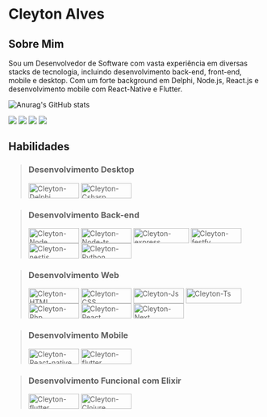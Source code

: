 # Cleyton Alves

## Sobre Mim
Sou um Desenvolvedor de Software com vasta experiência em diversas stacks de tecnologia, incluindo desenvolvimento back-end, front-end, mobile e desktop. Com um forte background em Delphi, Node.js, React.js e desenvolvimento mobile com React-Native e Flutter.

![Anurag's GitHub stats](https://github-readme-stats.vercel.app/api?username=anuraghazra&show_icons=true)

<div> 
  <a href="mailto:cleyton1986@gmail.com"><img src="https://img.shields.io/badge/Gmail-D14836?style=for-the-badge&logo=gmail&logoColor=white" target="_blank"></a>
  <a href="https://www.linkedin.com/in/cleytonalves" target="_blank"><img src="https://img.shields.io/badge/-LinkedIn-%230077B5?style=for-the-badge&logo=linkedin&logoColor=white" target="_blank"></a> 
  <a href="https://discord.com/channels/_cleytonalves" target="_blank"><img src="https://img.shields.io/badge/Discord-7289DA?style=for-the-badge&logo=discord&logoColor=white" target="_blank"></a> 
  <a href="https://twitter.com/DeveloperAlves" target="_blank"><img src="https://img.shields.io/badge/X-000000?style=for-the-badge&logo=x&logoColor=white" target="_blank"></a> 
 </div>

## Habilidades

> ### Desenvolvimento Desktop
> <div style="display: inline_block">
>   <img align="center" alt="Cleyton-Delphi" height="30" width="100" src="https://img.shields.io/badge/Delphi-B22222?style=for-the-badge&logo=delphi&logoColor=white">
>   <img align="center" alt="Cleyton-Csharp" height="30" width="100" src="https://img.shields.io/badge/C%23-239120?style=for-the-badge&logo=csharp&logoColor=white">
> </div>

> ### Desenvolvimento Back-end
> 
> <div style="display: inline_block">
>   <img align="center" alt="Cleyton-Node" height="30" width="100" src="https://img.shields.io/badge/Node%20js-339933?style=for-the-badge&logo=nodedotjs&logoColor=white">
>   <img align="center" alt="Cleyton-Node-ts" height="30" width="100" src="https://img.shields.io/badge/ts--node-3178C6?style=for-the-badge&logo=ts-node&logoColor=white">
>   <img align="center" alt="Cleyton-express" height="30" width="110" src="https://img.shields.io/badge/Express%20js-000000?style=for-the-badge&logo=express&logoColor=white">
>   <img align="center" alt="Cleyton-festfy" height="30" width="100" src="https://img.shields.io/badge/fastify-202020?style=for-the-badge&logo=fastify&logoColor=white"> 
>   <img align="center" alt="Cleyton-nestjs" height="30" width="100" src="https://img.shields.io/badge/nestjs-E0234E?style=for-the-badge&logo=nestjs&logoColor=white"> 
>   <img align="center" alt="Cleyton-Python" height="30" width="100" src="https://img.shields.io/badge/Python-FFD43B?style=for-the-badge&logo=python&logoColor=blue">
> </div>

> ### Desenvolvimento Web
> <div style="display: inline_block">
>   <img align="center" alt="Cleyton-HTML" height="30" width="100" src="https://img.shields.io/badge/HTML5-E34F26?style=for-the-badge&logo=html5&logoColor=white">
>   <img align="center" alt="Cleyton-CSS" height="30" width="100" src="https://img.shields.io/badge/CSS3-1572B6?style=for-the-badge&logo=css3&logoColor=white">
>   <img align="center" alt="Cleyton-Js" height="30" width="100" src="https://img.shields.io/badge/JavaScript-323330?style=for-the-badge&logo=javascript&logoColor=F7DF1E">
>   <img align="center" alt="Cleyton-Ts" height="30" width="110" src="https://img.shields.io/badge/TypeScript-007ACC?style=for-the-badge&logo=typescript&logoColor=white">
>   <img align="center" alt="Cleyton-Php" height="30" width="100" src="https://img.shields.io/badge/PHP-777BB4?style=for-the-badge&logo=php&logoColor=white">
>   <img align="center" alt="Cleyton-React" height="30" width="100" src="https://img.shields.io/badge/React-20232A?style=for-the-badge&logo=react&logoColor=61DAFB">
>   <img align="center" alt="Cleyton-Next" height="30" width="100" src="https://img.shields.io/badge/next%20js-000000?style=for-the-badge&logo=nextdotjs&logoColor=white">
> </div>

> ### Desenvolvimento Mobile
> <div style="display: inline_block">
>   <img align="center" alt="Cleyton-React-native" height="30" width="100" src="https://img.shields.io/badge/React_Native-20232A?style=for-the-badge&logo=react&logoColor=61DAFB">
>   <img align="center" alt="Cleyton-flutter" height="30" width="100" src="https://img.shields.io/badge/Flutter-02569B?style=for-the-badge&logo=flutter&logoColor=white">
> </div>

> ### Desenvolvimento Funcional com Elixir
> <div style="display: inline_block">
>   <img align="center" alt="Cleyton-flutter" height="30" width="100" src="https://img.shields.io/badge/Elixir-4B275F?style=for-the-badge&logo=elixir&logoColor=white">
>   <img align="center" alt="Cleyton-Clojure" height="30" width="100" src="https://img.shields.io/badge/Clojure-5881D8?style=for-the-badge&logo=clojure&logoColor=white">
> </div>
